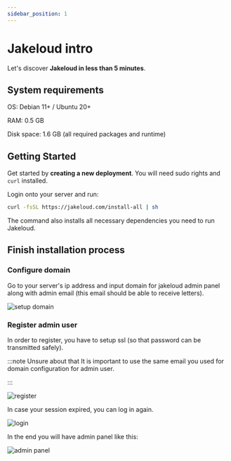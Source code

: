 ```yaml
---
sidebar_position: 1
---
```


# Jakeloud intro

Let's discover **Jakeloud in less than 5 minutes**.

## System requirements

OS: Debian 11+ / Ubuntu 20+

RAM: 0.5 GB

Disk space: 1.6 GB
(all required packages and runtime)


## Getting Started

Get started by **creating a new deployment**. You will need sudo rights and `curl` installed.

Login onto your server and run:

```bash
curl -fsSL https://jakeloud.com/install-all | sh
```

The command also installs all necessary dependencies you need to run Jakeloud.

## Finish installation process

### Configure domain

Go to your server's ip address and input domain for jakeloud admin panel along with admin email (this email should be able to receive letters).

![setup domain](/img/jakeloud-domain.png)

### Register admin user

In order to register, you have to setup ssl (so that password can be transmitted safely).

:::note Unsure about that
It is important to use the same email you used for domain configuration for admin user.

:::

![register](/img/register.png)

In case your session expired, you can log in again.

![login](/img/login.png)

In the end you will have admin panel like this:

![admin panel](/img/empty-jakeloud.png)
